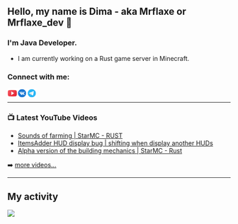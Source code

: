 ## Hello, my name is Dima - aka Mrflaxe or Mrflaxe_dev  👋

### I'm Java Developer.

- I am currently working on a Rust game server in Minecraft.

### Connect with me:

[<img align="left" alt="Mrflaxe | YouTube" width="22px" src="https://raw.githubusercontent.com/Mrflaxe/Mrflaxe/dc2584a3075d59ddaa75ccc1b28f22e87a25baf3/resources/youtube.svg" />][youtube]
[<img align="left" alt="Mrflaxe | VKontakte" width="22px" src="https://raw.githubusercontent.com/Mrflaxe/Mrflaxe/dc2584a3075d59ddaa75ccc1b28f22e87a25baf3/resources/vk-circled.svg" />][vkontakte]
[<img align="left" alt="Mrflaxe | Telegram" width="22px" src="https://raw.githubusercontent.com/Mrflaxe/Mrflaxe/772e3cfce1bf66e9c415c33b3ad1913e399d3257/resources/telegram-app.svg" />][telegram]
<br>

---

### 📺 Latest YouTube Videos

<!-- YOUTUBE:START -->
- [Sounds of farming | StarMC - RUST](https://www.youtube.com/watch?v=SPD2WWn48Ro)
- [ItemsAdder HUD display bug | shifting when display another HUDs](https://www.youtube.com/watch?v=xt_hx4ItrnA)
- [Alpha version of the building mechanics | StarMC - Rust](https://www.youtube.com/watch?v=pcPfJn0f1BI)
<!-- YOUTUBE:END -->

➡️ [more videos...](https://www.youtube.com/channel/UCsOP88yj6G9VgariKGIJtbw)

---

## My activity

<div align="left">  
<img align="left" height="180em" src="https://github-readme-stats.vercel.app/api?username=mrflaxe&show_icons=true&hide_border=true&theme=github_dark&include_all_commits=true&count_private=true"/>
</div>


[youtube]: https://www.youtube.com/channel/UCsOP88yj6G9VgariKGIJtbw
[vkontakte]: https://vk.com/mrflaxe
[telegram]: https://t.me/Mrflaxe
